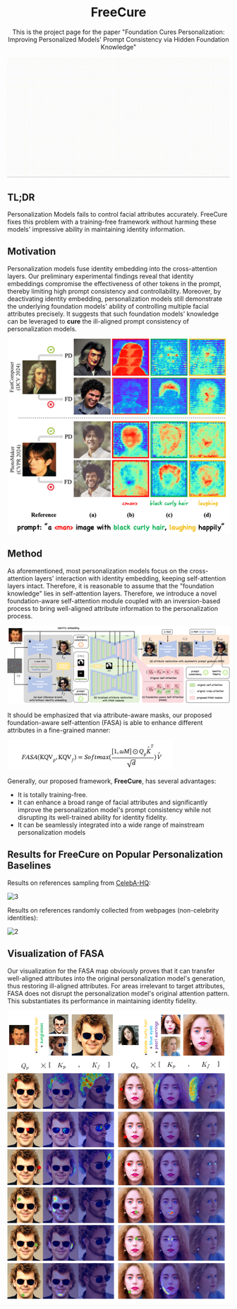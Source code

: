 <!--
Hey, thanks for using the awesome-readme-template template.  
If you have any enhancements, then fork this project and create a pull request 
or just open an issue with the label "enhancement".

Don't forget to give this project a star for additional support ;)
Maybe you can mention me or this repo in the acknowledgements too
-->

<!--
This README is a slimmed down version of the original one.
Removed sections:
- Screenshots
- Running Test
- Deployment
- FAQ
- Acknowledgements
-->

<div align="center">
  <h1>FreeCure</h1>
  <p>
    This is the project page for the paper "Foundation Cures Personalization: Improving Personalized Models' Prompt Consistency via Hidden Foundation Knowledge"
  </p>
</div>

<p align="center">
  <img src="./assets/teaser_clip.gif" alt="1" />
</p>


## TL;DR
Personalization Models fails to control facial attributes accurately. FreeCure fixes this problem with a training-free framework without harming these models' impressive ability in maintaining identity information.

## Motivation
Personalization models fuse identity embedding into the cross-attention layers. Our preliminary experimental findings reveal that identity embeddings compromise the effectiveness of other tokens in the prompt, thereby limiting high prompt consistency and controllability. Moreover, by deactivating identity embedding, personalization models still demonstrate the underlying foundation models' ability of controlling multiple facial attributes precisely. It suggests that such foundation models' knowledge can be leveraged to **cure** the ill-aligned prompt consistency of personalization models.

![5](./assets/cross-attn-vis.png)

## Method
As aforementioned, most personalization models focus on the cross-attention layers' interaction with identity embedding, keeping self-attention layers intact. Therefore, it is reasonable to assume that the "foundation knowledge" lies in self-attention layers. Therefore, we introduce a novel foundation-aware self-attention module coupled with an inversion-based process to bring well-aligned attribute information to the personalization process.

![cross-attn](./assets/method.png)

It should be emphasized that via attribute-aware masks, our proposed foundation-aware self-attention (FASA) is able to enhance different attributes in a fine-grained manner:

![4](./assets/fasa.png)

Generally, our proposed framework, **FreeCure**, has several advantages:
* It is totally training-free.
* It can enhance a broad range of facial attributes and significantly improve the personalization model's prompt consistency while not disrupting its well-trained ability for identity fidelity.
* It can be seamlessly integrated into a wide range of mainstream personalization models

## Results for FreeCure on Popular Personalization Baselines
Results on references sampling from [CelebA-HQ](https://mmlab.ie.cuhk.edu.hk/projects/CelebA.html):

![3](./assets/result_1.png)

Results on references randomly collected from webpages (non-celebrity identities):

![2](./assets/result_2.png)

## Visualization of FASA

Our visualization for the FASA map obviously proves that it can transfer well-aligned attributes into the original personalization model's generation, thus restoring ill-aligned attributes. For areas irrelevant to target attributes, FASA does not disrupt the personalization model's original attention pattern. This substantiates its performance in maintaining identity fidelity.

![1](./assets/fasa_vis.png)
